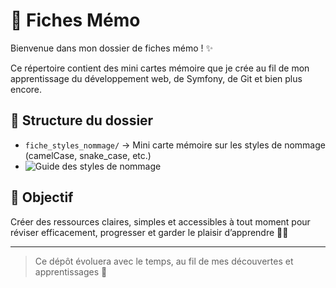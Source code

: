 # 📁 Fiches Mémo

Bienvenue dans mon dossier de fiches mémo ! ✨

Ce répertoire contient des mini cartes mémoire que je crée au fil de mon apprentissage du développement web, de Symfony, de Git et bien plus encore.

## 📂 Structure du dossier

- `fiche_styles_nommage/` → Mini carte mémoire sur les styles de nommage (camelCase, snake_case, etc.)
- ![Guide des styles de nommage](fiches_memo/fiche_styles_nommage/guide_nommage.png)



## 📌 Objectif

Créer des ressources claires, simples et accessibles à tout moment pour réviser efficacement, progresser et garder le plaisir d’apprendre 🧠💡

---

> Ce dépôt évoluera avec le temps, au fil de mes découvertes et apprentissages 💜
